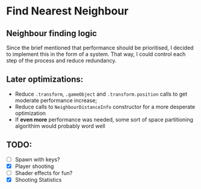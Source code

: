 # Find Nearest Neighbour

## Neighbour finding logic
Since the brief mentioned that performance should be prioritised, I decided to implement this in
the form of a system. That way, I could control each step of the process and reduce redundancy.

## Later optimizations:

- Reduce `.transform`, `.gameObject` and `.transform.position` calls to get moderate performance
increase;
- Reduce calls to `NeighbourDistanceInfo` constructor for a more desperate optimization
- If **even more** performance was needed, some sort of space partitioning algorithim would probably
word well

## TODO:
- [ ] Spawn with keys?
- [X] Player shooting
- [ ] Shader effects for fun?
- [X] Shooting Statistics
